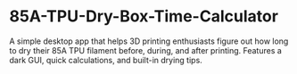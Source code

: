 # 85A-TPU-Dry-Box-Time-Calculator
A simple desktop app that helps 3D printing enthusiasts figure out how long to dry their 85A TPU filament before, during, and after printing. Features a dark GUI, quick calculations, and built-in drying tips.
